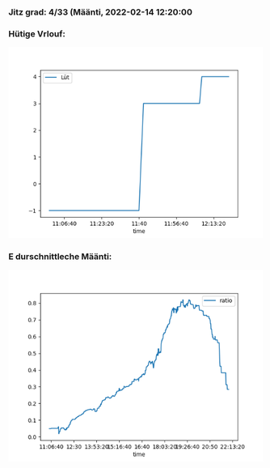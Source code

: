 ### Jitz grad: 4/33 (Määnti, 2022-02-14 12:20:00

### Hütige Vrlouf:
![Graph](Today.png)

### E durschnittleche Määnti:
![Graph](Määnti.png)